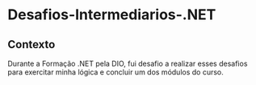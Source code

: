 # Desafios-Intermediarios-.NET

## Contexto
Durante a Formação .NET pela DIO, fui desafio a realizar esses desafios para exercitar minha lógica e concluir um dos módulos do curso.
